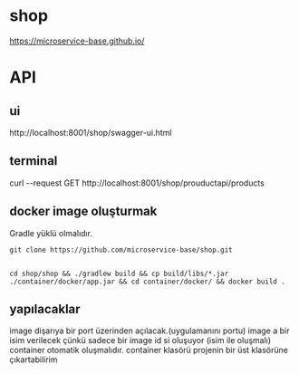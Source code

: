 # shop

https://microservice-base.github.io/

# API

## ui

http://localhost:8001/shop/swagger-ui.html

## terminal

curl --request GET http://localhost:8001/shop/prouductapi/products



## docker image oluşturmak

Gradle yüklü olmalıdır.
```
git clone https://github.com/microservice-base/shop.git


cd shop/shop && ./gradlew build && cp build/libs/*.jar ./container/docker/app.jar && cd container/docker/ && docker build .

```


## yapılacaklar
image dişarıya bir port üzerinden açılacak.(uygulamanını portu)
image a bir isim verilecek çünkü sadece bir image id si oluşuyor (isim ile oluşmalı)
container otomatik oluşmalıdır.
container klasörü projenin bir üst klasörüne çıkartabilirim
